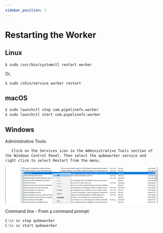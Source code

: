```yaml
---
sidebar_position: 1
---
```


# Restarting the Worker

## Linux
```
$ sudo /usr/bin/systemctl restart worker
```

Or,

```
$ sudo /sbin/service worker restart

```

## macOS
```
$ sudo launchctl stop com.pipelinefx.worker
$ sudo launchctl start com.pipelinefx.worker
```

## Windows
Administrative Tools:

       Click on the Services icon in the Administrative Tools section of the Windows Control Panel. Then select the qubeworker service and right click to select Restart from the menu.

![image](img/e1fc11a0db7de4b3aadc418c7d795bfd326cade4.png)

Command line - From a command prompt:

```
C:\> sc stop qubeworker
C:\> sc start qubeworker
```

